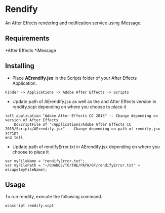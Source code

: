 # Rendify
An After Effects rendering and notification service using iMessage.

## Requirements
*After Effects
*iMessage

## Installing

* Place **AErendify.jsx** in the Scripts folder of your After Effects Application.

```
Finder -> Applications -> Adobe After Effects -> Scripts
```

* Update path of AErendify.jsx as well as the and After Effects version in rendify.scpt depending on where you choose to place it

```
tell application "Adobe After Effects CC 2015" -- Change depending on version of After Effects  
	DoScriptFile of "/Applications/Adobe After Effects CC 2015/Scripts/AErendify.jsx" -- Change depending on path of rendify.jsx script
end tell
```

* Update path of rendifyError.txt in AErendify.jsx depending on where you choose to place it

```
var myFileName = "rendifyError.txt";
var myFilePath = "~/CHANGE/TO/THE/PATH/OF/rendifyError.txt" + escape(myFileName);
```

## Usage
To run rendify, execute the following command.

```
osascript rendify.scpt
```

